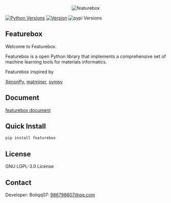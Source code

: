 <div align="center">
  <img alt="featurebox" src="https://github.com/boliqq07/featurebox/blob/master/img.jpg?raw=true">
</div>

[![Python Versions](https://img.shields.io/pypi/pyversions/featurebox.svg)](https://pypi.org/project/featurebox/)
[![Version](https://img.shields.io/github/tag/boliqq07/featurebox.svg)](https://github.com/boliqq07/releases/latest)
![pypi Versions](https://badge.fury.io/py/featurebox.svg)


Featurebox
----------------------
Welcome to Featurebox.

Featurebox is a open Python library that implements a comprehensive set of machine learning tools for materials
informatics.

Featurebox inspired by

[XenonPy](https://github.com/yoshida-lab/XenonPy),
[matminer](https://hackingmaterials.github.io/matminer/ ),
[sympy](https://www.sympy.org/en/index.html)


Document
----------------------
[featurebox document](https://featurebox.readthedocs.io/en/latest/)

Quick Install
----------------------

```bash
pip install featurebox
```

License
----------------------
GNU LGPL-3.0 License

Contact
----------------------
Developer: Boliqq07: 986798607@qq.com




